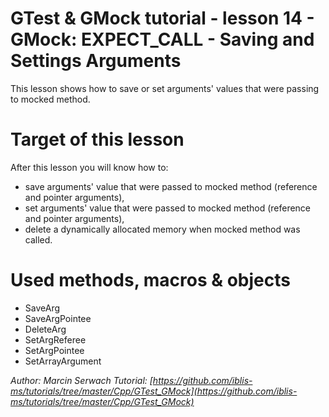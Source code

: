 # GTest & GMock tutorial - lesson 14 - GMock: EXPECT_CALL - Saving and Settings Arguments
This lesson shows how to save or set arguments' values that were passing to mocked method.

# Target of this lesson
After this lesson you will know how to:
- save arguments' value that were passed to mocked method (reference and pointer arguments),
- set arguments' value that were passed to mocked method (reference and pointer arguments),
- delete a dynamically allocated memory when mocked method was called.

# Used methods, macros & objects
- SaveArg
- SaveArgPointee
- DeleteArg
- SetArgReferee
- SetArgPointee
- SetArrayArgument


*Author: Marcin Serwach*
*Tutorial: [https://github.com/iblis-ms/tutorials/tree/master/Cpp/GTest_GMock](https://github.com/iblis-ms/tutorials/tree/master/Cpp/GTest_GMock)*
